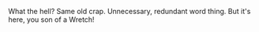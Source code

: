 What the hell? Same old crap. Unnecessary, redundant word thing. But it's here, you son of a Wretch!
